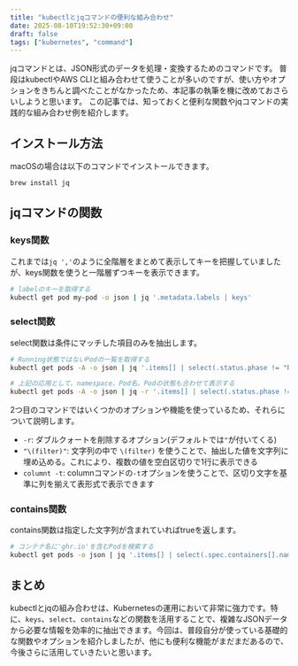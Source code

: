 ```yaml
---
title: "kubectlとjqコマンドの便利な組み合わせ"
date: 2025-08-10T19:52:30+09:00
draft: false
tags: ["kubernetes", "command"]
---
```


jqコマンドとは、JSON形式のデータを処理・変換するためのコマンドです。
普段はkubectlやAWS CLIと組み合わせて使うことが多いのですが、使い方やオプションをきちんと調べたことがなかったため、本記事の執筆を機に改めておさらいしようと思います。
この記事では、知っておくと便利な関数やjqコマンドの実践的な組み合わせ例を紹介します。

## インストール方法

macOSの場合は以下のコマンドでインストールできます。
```bash
brew install jq
```

## jqコマンドの関数

### keys関数

これまでは`jq ','`のように全階層をまとめて表示してキーを把握していましたが、keys関数を使うと一階層ずつキーを表示できます。

```bash
# labelのキーを取得する
kubectl get pod my-pod -o json | jq '.metadata.labels | keys'
```

### select関数

select関数は条件にマッチした項目のみを抽出します。

```bash
# Running状態ではないPodの一覧を取得する
kubectl get pods -A -o json | jq '.items[] | select(.status.phase != "Running") | .metadata.name'

# 上記の応用として、namespace、Pod名、Podの状態も合わせて表示する
kubectl get pods -A -o json | jq -r '.items[] | select(.status.phase != "Running") | "\(.metadata.namespace) \(.metadata.name) \(.status.phase)"' | column -t
```

2つ目のコマンドではいくつかのオプションや機能を使っているため、それらについて説明します。
- `-r`: ダブルクォートを削除するオプション(デフォルトでは`"`が付いてくる)
- `"\(filter)"`: 文字列の中で `\(filter)` を使うことで、抽出した値を文字列に埋め込める。これにより、複数の値を空白区切りで1行に表示できる
- `columnt -t`: columnコマンドの`-t`オプションを使うことで、区切り文字を基準に列を揃えて表形式で表示できます

### contains関数

contains関数は指定した文字列が含まれていればtrueを返します。

```bash
# コンテナ名に'ghr.io'を含むPodを検索する
kubectl get pods -o json | jq '.items[] | select(.spec.containers[].name | contains("gcr.io")) | .metadata.name'
```

## まとめ

kubectlとjqの組み合わせは、Kubernetesの運用において非常に強力です。特に、`keys`、`select`、`contains`などの関数を活用することで、複雑なJSONデータから必要な情報を効率的に抽出できます。今回は、普段自分が使っている基礎的な関数やオプションを紹介しましたが、他にも便利な機能がまだまだあるので、今後さらに活用していきたいと思います。
